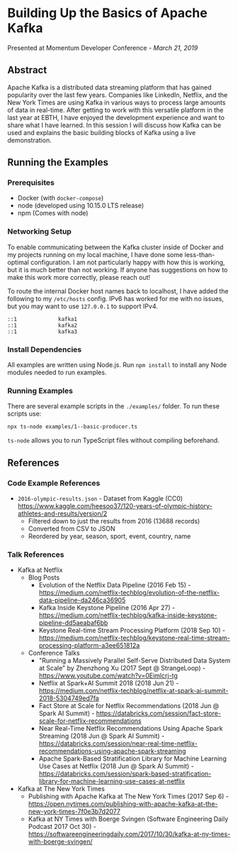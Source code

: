 # Building Up the Basics of Apache Kafka

Presented at Momentum Developer Conference - _March 21, 2019_

## Abstract

Apache Kafka is a distributed data streaming platform that has gained popularity over the last few years. Companies like LinkedIn, Netflix, and the New York Times are using Kafka in various ways to process large amounts of data in real-time. After getting to work with this versatile platform in the last year at EBTH, I have enjoyed the development experience and want to share what I have learned. In this session I will discuss how Kafka can be used and explains the basic building blocks of Kafka using a live demonstration.

## Running the Examples

### Prerequisites

- Docker (with `docker-compose`)
- node (developed using 10.15.0 LTS release)
- npm (Comes with node)

### Networking Setup

To enable communicating between the Kafka cluster inside of Docker and my projects running on my local machine, I have done some less-than-optimal configuration. I am not particularly happy with how this is working, but it is much better than not working. If anyone has suggestions on how to make this work more correctly, please reach out!

To route the internal Docker host names back to localhost, I have added the following to my `/etc/hosts` config. IPv6 has worked for me with no issues, but you may want to use `127.0.0.1` to support IPv4.

```
::1             kafka1
::1             kafka2
::1             kafka3
```

### Install Dependencies

All examples are written using Node.js. Run `npm install` to install any Node modules needed to run examples.

### Running Examples

There are several example scripts in the `./examples/` folder. To run these scripts use:

```bash
npx ts-node examples/1--basic-producer.ts
```

`ts-node` allows you to run TypeScript files without compiling beforehand.

## References

### Code Example References

- `2016-olympic-results.json` - Dataset from Kaggle (CC0) https://www.kaggle.com/heesoo37/120-years-of-olympic-history-athletes-and-results/version/2
  - Filtered down to just the results from 2016 (13688 records)
  - Converted from CSV to JSON
  - Reordered by year, season, sport, event, country, name

### Talk References

- Kafka at Netflix
  - Blog Posts
    - Evolution of the Netflix Data Pipeline (2016 Feb 15) - https://medium.com/netflix-techblog/evolution-of-the-netflix-data-pipeline-da246ca36905
    - Kafka Inside Keystone Pipeline (2016 Apr 27) - https://medium.com/netflix-techblog/kafka-inside-keystone-pipeline-dd5aeabaf6bb
    - Keystone Real-time Stream Processing Platform (2018 Sep 10) - https://medium.com/netflix-techblog/keystone-real-time-stream-processing-platform-a3ee651812a
  - Conference Talks
    - "Running a Massively Parallel Self-Serve Distributed Data System at Scale" by Zhenzhong Xu (2017 Sept @ StrangeLoop) - https://www.youtube.com/watch?v=0Eimlcrj-tg
    - Netflix at Spark+AI Summit 2018 (2018 Jun 21) - https://medium.com/netflix-techblog/netflix-at-spark-ai-summit-2018-5304749ed7fa
    - Fact Store at Scale for Netflix Recommendations (2018 Jun @ Spark AI Summit) - https://databricks.com/session/fact-store-scale-for-netflix-recommendations
    - Near Real-Time Netflix Recommendations Using Apache Spark Streaming (2018 Jun @ Spark AI Summit) - https://databricks.com/session/near-real-time-netflix-recommendations-using-apache-spark-streaming
    - Apache Spark-Based Stratification Library for Machine Learning Use Cases at Netflix (2018 Jun @ Spark AI Summit) - https://databricks.com/session/spark-based-stratification-library-for-machine-learning-use-cases-at-netflix
- Kafka at The New York Times
  - Publishing with Apache Kafka at The New York Times (2017 Sep 6) - https://open.nytimes.com/publishing-with-apache-kafka-at-the-new-york-times-7f0e3b7d2077
  - Kafka at NY Times with Boerge Svingen (Software Engineering Daily Podcast 2017 Oct 30) - https://softwareengineeringdaily.com/2017/10/30/kafka-at-ny-times-with-boerge-svingen/
